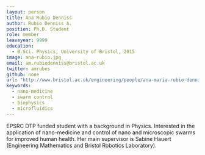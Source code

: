 ```yaml
---
layout: person
title: Ana Rubio Denniss
author: Rubio Denniss A.
position: Ph.D. Student
role: member
leaveyear: 9999
education:
  - B.Sci. Physics, University of Bristol, 2015
image: ana-rubio.jpg
email: am.rubiodenniss@bristol.ac.uk
twitter: amrubes
github: none
url: "http://www.bristol.ac.uk/engineering/people/ana-maria-rubio-denniss/index.html"
keywords:
  - nano-medicine
  - swarm control
  - biophysics
  - microfluidics
---
```

EPSRC DTP funded student with a background in Physics. Interested in the application of nano-medicine and control of nano and microscopic swarms for improved human health. Her main supervisor is Sabine Hauert (Engineering Mathematics and Bristol Robotics Laboratory).